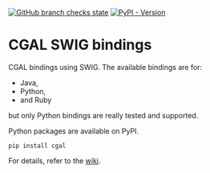 [![GitHub branch checks state](https://github.com/CGAL/cgal-swig-bindings/actions/workflows/tests.yml/badge.svg)](https://github.com/CGAL/cgal-swig-bindings/actions)
[![PyPI - Version](https://img.shields.io/pypi/v/cgal?style=flat-square&link=https%3A%2F%2Fpypi.org%2Fproject%2Fcgal%2F)](https://pypi.org/project/cgal/)


# CGAL SWIG bindings
CGAL bindings using SWIG. The available bindings are for:

  - Java,
  - Python,
  - and Ruby

but only Python bindings are really tested and supported.

Python packages are available on PyPI.

```shell
pip install cgal
```

For details, refer to the [wiki](https://github.com/CGAL/cgal-swig-bindings/wiki).

